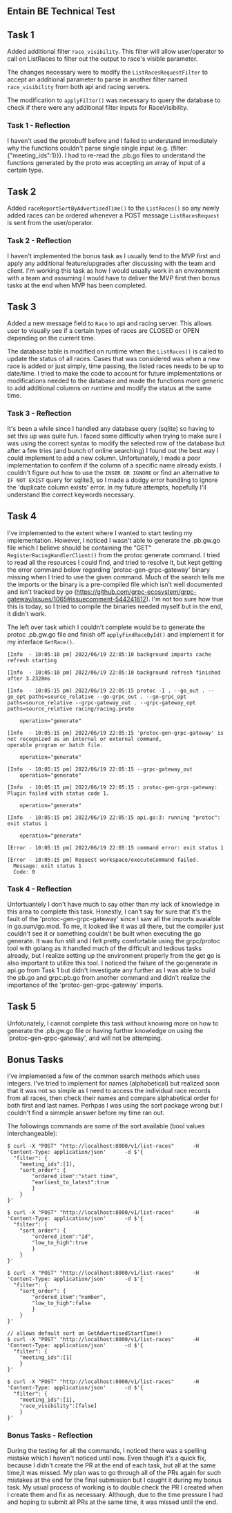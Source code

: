 ## Entain BE Technical Test

## Task 1
Added additional filter `race_visibility`. This filter will allow user/operator to call on ListRaces to filter out the output to race's visible parameter.

The changes necessary were to modify the `ListRacesRequestFilter` to accept an additional parameter to parse in another filter named `race_visibility` from both api and racing servers.

The modification to `applyFilter()` was necessary to query the database to check if there were any additional filter inputs for RaceVisibility.

### Task 1 - Reflection
I haven't used the protobuff before and I failed to understand immediately why the functions couldn't parse single single input (e.g. {filter:{"meeting_ids":1}}). I had to re-read the .pb.go files to understand the functions generated by the proto was accepting an array of input of a certain type. 

## Task 2
Added `raceReportSortByAdvertisedTime()` to the `ListRaces()` so any newly added races can be ordered whenever a POST message `ListRacesRequest` is sent from the user/operator. 

### Task 2 - Reflection
I haven't implemented the bonus task as I usually tend to the MVP first and apply any additional feature/upgrades after discussing with the team and client. I'm working this task as how I would usually work in an environment with a team and assuming I would have to deliver the MVP first then bonus tasks at the end when MVP has been completed.

## Task 3
Added a new message field to `Race` to api and racing server. This allows user to visually see if a certain types of races are CLOSED or OPEN depending on the current time.

The database table is modified on runtime when the `ListRaces()` is called to update the status of all races. Cases that was considered was when a new race is added or just simply, time passing, the listed races needs to be up to date/time. I tried to make the code to account for future implementations or modifications needed to the database and made the functions more generic to add additional columns on runtime and modify the status at the same time.

### Task 3 - Reflection
It's been a while since I handled any database query (sqlite) so having to set this up was quite fun. I faced some difficulty when trying to make sure I was using the correct syntax to modify the selected row of the database but after a few tries (and bunch of online searching) I found out the best way I could implement to add a new column. Unfortunately, I made a poor implementation to confirm if the column of a specific name already exists. I couldn't figure out how to use the `INSER OR IGNORE` or find an alternative to `IF NOT EXIST` query for sqlite3, so I made a dodgy error handling to ignore the 'duplicate column exists' error. In my future attempts, hopefully I'll understand the correct keywords necessary. 

## Task 4
I've implemented to the extent where I wanted to start testing my implementation. However, I noticed I wasn't able to generate the .pb.gw.go file which I believe should be containing the "GET" `RegisterRacingHandlerClient()` from the protoc generate command. I tried to read all the resources I could find, and tried to resolve it, but kept getting the error command below regarding 'protoc-gen-grpc-gateway' binary missing when I tried to use the given command. Much of the search tells me the imports or the binary is a pre-compiled file which isn't well documented and isn't tracked by go (https://github.com/grpc-ecosystem/grpc-gateway/issues/1065#issuecomment-544241612). I'm not too sure how true this is today, so I tried to compile the binaries needed myself but in the end, it didn't work.

The left over task which I couldn't complete would be to generate the protoc .pb.gw.go file and finish off `applyFindRaceById()` and implement it for my interface `GetRace()`.

```
[Info  - 10:05:10 pm] 2022/06/19 22:05:10 background imports cache refresh starting

[Info  - 10:05:10 pm] 2022/06/19 22:05:10 background refresh finished after 3.2328ms

[Info  - 10:05:15 pm] 2022/06/19 22:05:15 protoc -I . --go_out . --go_opt paths=source_relative --go-grpc_out . --go-grpc_opt paths=source_relative --grpc-gateway_out . --grpc-gateway_opt paths=source_relative racing/racing.proto

	operation="generate"

[Info  - 10:05:15 pm] 2022/06/19 22:05:15 'protoc-gen-grpc-gateway' is not recognized as an internal or external command,
operable program or batch file.

	operation="generate"

[Info  - 10:05:15 pm] 2022/06/19 22:05:15 --grpc-gateway_out
	operation="generate"

[Info  - 10:05:15 pm] 2022/06/19 22:05:15 : protoc-gen-grpc-gateway: Plugin failed with status code 1.

	operation="generate"

[Info  - 10:05:15 pm] 2022/06/19 22:05:15 api.go:3: running "protoc": exit status 1

	operation="generate"

[Error - 10:05:15 pm] 2022/06/19 22:05:15 command error: exit status 1

[Error - 10:05:15 pm] Request workspace/executeCommand failed.
  Message: exit status 1
  Code: 0 

```

### Task 4 - Reflection
Unfortuantely I don't have much to say other than my lack of knowledge in this area to complete this task. Honestly, I can't say for sure that it's the fault of the 'protoc-gen-grpc-gateway' since I saw all the imports avaialble in go.sum/go.mod. To me, it looked like it was all there, but the compiler just couldn't see it or something couldn't be built when executing the go generate. It was fun still and I felt pretty comfortable using the grpc/protoc tool with golang as it handled much of the difficult and tedious tasks already, but I realize setting up the environment properly from the get go is also important to utilize this tool. I noticed the failure of the go:generate in api.go from Task 1 but didn't investigate any further as I was able to build the pb.go and grpc.pb.go from another command and didn't realize the importance of the 'protoc-gen-grpc-gateway' imports.

## Task 5
Unfotunately, I cannot complete this task without knowing more on how to generate the .pb.gw.go file or having further knowledge on using the `protoc-gen-grpc-gateway', and will not be attemping.

## Bonus Tasks
I've implemented a few of the common search methods which uses integers. I've tried to implement for names (alphabetical) but realized soon that it was not so simple as I need to access the individual race records from all races, then check their names and compare alphabetical order for both first and last names. Perhpas I was using the sort package wrong but I couldn't find a simmple answer before my time ran out.

The followings commands are some of the sort available (bool values interchangeable):
```
$ curl -X "POST" "http://localhost:8000/v1/list-races"      -H 'Content-Type: application/json'      -d $'{
  "filter": {
    "meeting_ids":[1],
    "sort_order": {
        "ordered_item":"start time",
        "earliest_to_latest":true
        }
    }
}'

$ curl -X "POST" "http://localhost:8000/v1/list-races"      -H 'Content-Type: application/json'      -d $'{
  "filter": {
    "sort_order": {
        "ordered_item":"id",
        "low_to_high":true
        }
    }
}'

$ curl -X "POST" "http://localhost:8000/v1/list-races"      -H 'Content-Type: application/json'      -d $'{
  "filter": {
    "sort_order": {
        "ordered_item":"number",
        "low_to_high":false
        }
    }
}'

// allows default sort on GetAdvertisedStartTime()
$ curl -X "POST" "http://localhost:8000/v1/list-races"      -H 'Content-Type: application/json'      -d $'{
  "filter": {
    "meeting_ids":[1]
    }
}'

$ curl -X "POST" "http://localhost:8000/v1/list-races"      -H 'Content-Type: application/json'      -d $'{
  "filter": {
    "meeting_ids":[1],
    "race_visibility":[false]
    }
}'

```

### Bonus Tasks - Reflection
During the testing for all the commands, I noticed there was a spelling mistake which I haven't noticed until now. Even though it's a quick fix, because I didn't create the PR at the end of each task, but all at the same time,it was missed. My plan was to go through all of the PRs again for such mistakes at the end for the final submission but I caught it during my bonus task. My usual process of working is to double check the PR I created when I create them and fix as necessary. Although, due to the time pressure I had and hoping to submit all PRs at the same time, it was missed until the end.
